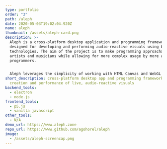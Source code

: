 ```yaml
---
type: portfolio
order: "3"
path: /aleph
date: 2020-05-03T19:02:04.920Z
name: aleph
thumbnail: /assets/aleph-card.png
description: >-
  Aleph is a cross-platform desktop application and programming framework
  designed for developing and performing audio-reactive visuals using browser
  technologies. The aim of the project is to make programming approachable for
  artists and musicians while allowing for more complex usage by more advanced
  programmers.


  Aleph leverages the simplicity of working with HTML Canvas and WebGL that p5.js provides, wraps it in a self-contained app with loads of helpful utilities designed to accelerate development, and provides a custom MIDI implementation that allows for expressive live performances.
short_description: cross-platform desktop app and programming framework for the
  creation and performance of live, audio-reactive visuals
backend_tools:
  - electron
  - node.js
frontend_tools:
  - p5.js
  - vanilla javascript
other_tools:
  - N/A
demo_url: https://www.aleph.zone
repo_url: https://www.github.com/agohorel/aleph
image:
  - /assets/aleph-screencap.png
---
```


